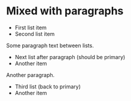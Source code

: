 # Mixed with paragraphs

- First list item
- Second list item

Some paragraph text between lists.

* Next list after paragraph (should be primary)
* Another item

Another paragraph.

- Third list (back to primary)
- Another item
